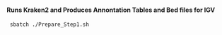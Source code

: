 #### Runs Kraken2 and Produces Annontation Tables and Bed files for IGV
<pre><code> sbatch ./Prepare_Step1.sh </pre></code>
